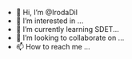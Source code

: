 - 👋 Hi, I’m @IrodaDil
- 👀 I’m interested in ...
- 🌱 I’m currently learning SDET...
- 💞️ I’m looking to collaborate on ...
- 📫 How to reach me ...

<!---
IrodaDil/IrodaDil is a ✨ special ✨ repository because its `README.md` (this file) appears on your GitHub profile.
You can click the Preview link to take a look at your changes.
--->
